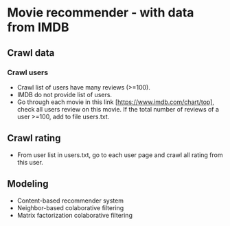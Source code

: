 # Movie recommender - with data from IMDB

## Crawl data

### Crawl users

- Crawl list of users have many reviews (>=100).
- IMDB do not provide list of users.
- Go through each movie in this link [https://www.imdb.com/chart/top], check all users review on this movie. If the total number of reviews of a user >=100, add to file users.txt.

## Crawl rating

- From user list in users.txt, go to each user page and crawl all rating from this user.

## Modeling

- Content-based recommender system
- Neighbor-based colaborative filtering
- Matrix factorization colaborative filtering
